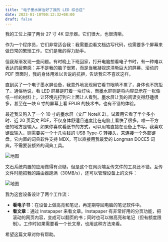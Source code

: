 ```yaml
---
title: "电子墨水屏治好了我的 LED 综合症"
date: 2023-01-10T00:12:32+08:00
draft: false
---
```


我的工位上摆了两台 27 寸 4K 显示器。它们很大，也很清晰。

作为一个程序员，它们非常适合我：我需要边看文档边写代码，也需要多个屏幕来做日常的繁琐工作。它们是我的得力助手。

但我渐渐发现一些问题。有时晚上下班回家，打开电脑想看电子书时，有一种难以表达的疲劳感：并不是我的脑子很累，而是当我凝视这清晰巨大的屏幕、滚动的 PDF 页面时，我的身体用难以言说的抗拒，告诉我它不喜欢这样。

直到买了一个电子墨水屏设备，我意外地发现用它看书眼睛不累了，身体也不抗拒了。通俗地说，看 LED 屏幕是盯着一块灯块，而墨水屏则是将内容显示在一张像纸一样的材料上，让环境光打到它上面让人看到。墨水屏让我的阅读变得舒适很多，甚至在一块 6 寸的屏幕上看 EPUB 的技术书，也有不错的体验。

最近我又购入了一个 10 寸的墨水屏（文厂 NoteX 2）。试着用它看了半个多小时、近 20 页英文 PDF，不仅身体舒适且速度比在电脑上看快了很多。唯一不方便的地方是输入。如果你喜欢看纸书的方式，可以用笔直接在设备上书写。我喜欢键盘输入，则需要买一个十几块钱的 USB Type-C 转接头，来连接一个外部键盘。它内置的词典软件支持 MDX，可以直接用我最爱的 Longman DOCE5 词典，不需要装额外的词典工具。

<div style="max-width: 600px">

![地图](/image/2023/01/boox-dict.png)

</div>

文石系统内置的应用做得有点糙，但是这个在网页端互传文件的工具还不错。互传文件时能把我的路由器跑满（30MB/s），还可以管理设备上的文件：

<div style="max-width: 600px">

![地图](/image/2023/01/boox-transfer.png)

</div>

我为这套设备设计了两个工作流：

- **看电子书**：在设备上做高亮和笔记，再定期导回电脑的笔记软件中。
- **看文章**：通过 Instapaper 来看文章。Instapaper 有非常好用的分页功能，把滚动的网页内容，变成可以翻页的书；同时也可以做高亮和笔记（但有额度限制）。工作时如果需要看一个长文章，也用这种方法来看。

希望这篇文章对你有帮助。
